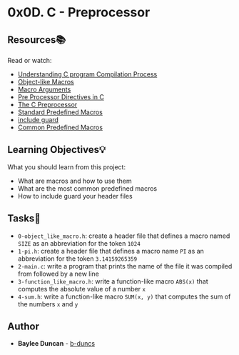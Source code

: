 # 0x0D. C - Preprocessor

## Resources:books:
Read or watch:
* [Understanding C program Compilation Process](https://intranet.hbtn.io/rltoken/i0-K9UNJZ9nV-V0Dx6QwMA)
* [Object-like Macros](https://intranet.hbtn.io/rltoken/juDNBv2riqbAllF-2j8Exg)
* [Macro Arguments](https://intranet.hbtn.io/rltoken/SDPxkQNjvGslGEA7_SYsuA)
* [Pre Processor Directives in C](https://intranet.hbtn.io/rltoken/mYxHXsQP_HEu1OPG1G48vQ)
* [The C Preprocessor](https://intranet.hbtn.io/rltoken/0L_yQm7YPzn4mz-U7r8k4A)
* [Standard Predefined Macros](https://intranet.hbtn.io/rltoken/Z-dOU1OP5b5MoUfrWdf6GQ)
* [include guard](https://intranet.hbtn.io/rltoken/hsHTCMJTInNCC_KGwM-xhw)
* [Common Predefined Macros](https://intranet.hbtn.io/rltoken/AOdv8JvF6WTvyLvmZVyeSQ)

## Learning Objectives:bulb:
What you should learn from this project:

* What are macros and how to use them
* What are the most common predefined macros
* How to include guard your header files

## Tasks:notebook:  
  
* `0-object_like_macro.h`: create a header file that defines a macro named `SIZE` as an abbreviation for the token `1024`  
* `1-pi.h`: create a header file that defines a macro name `PI` as an abbreviation for the token `3.14159265359`  
* `2-main.c`: write a program that prints the name of the file it was compiled from followed by a new line  
* `3-function_like_macro.h`: write a function-like macro `ABS(x)` that computes the absolute value of a number `x`  
* `4-sum.h`: write a function-like macro `SUM(x, y)` that computes the sum of the numbers `x` and `y`  

## Author
* **Baylee Duncan** - [b-duncs](https://github.com/b-duncs)
